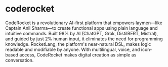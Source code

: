 # coderocket
CodeRocket is a revolutionary AI-first platform that empowers laymen—like Captain Anil Sharma—to create functional apps using plain language and intuitive commands. Built 98% by AI (ChatGPT, Grok, DistilBERT, Mistral), and guided by just 2% human input, it eliminates the need for programming knowledge. RocketLang, the platform's near-natural DSL, makes logic readable and modifiable by anyone. With multilingual, voice, and icon-based access, CodeRocket makes digital creation as simple as conversation.
